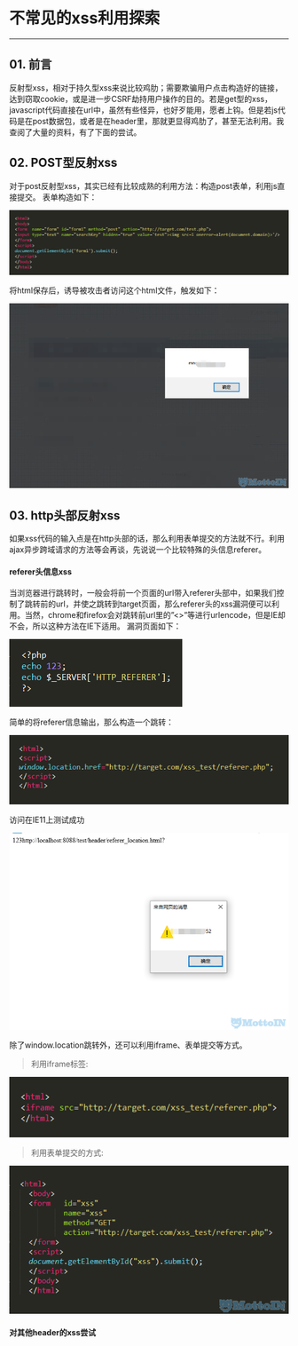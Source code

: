 # 不常见的xss利用探索

---

## 01. 前言
反射型xss，相对于持久型xss来说比较鸡肋；需要欺骗用户点击构造好的链接，达到窃取cookie，或是进一步CSRF劫持用户操作的目的。若是get型的xss，javascript代码直接在url中，虽然有些怪异，也好歹能用，愿者上钩。但是若js代码是在post数据包，或者是在header里，那就更显得鸡肋了，甚至无法利用。我查阅了大量的资料，有了下面的尝试。

## 02. POST型反射xss
对于post反射型xss，其实已经有比较成熟的利用方法：构造post表单，利用js直接提交。
表单构造如下：

![](/attackUsers/xss/image/xss-38.png)

将html保存后，诱导被攻击者访问这个html文件，触发如下：

![](/attackUsers/xss/image/xss-39.png)

## 03. http头部反射xss
如果xss代码的输入点是在http头部的话，那么利用表单提交的方法就不行。利用ajax异步跨域请求的方法等会再谈，先说说一个比较特殊的头信息referer。

#### referer头信息xss
当浏览器进行跳转时，一般会将前一个页面的url带入referer头部中，如果我们控制了跳转前的url，并使之跳转到target页面，那么referer头的xss漏洞便可以利用。当然，chrome和firefox会对跳转前url里的”<>”等进行urlencode，但是IE却不会，所以这种方法在IE下适用。
漏洞页面如下：

![](/attackUsers/xss/image/xss-40.png)

简单的将referer信息输出，那么构造一个跳转：

![](/attackUsers/xss/image/xss-41.png)

访问在IE11上测试成功

![](/attackUsers/xss/image/xss-42.png)

除了window.location跳转外，还可以利用iframe、表单提交等方式。

>利用iframe标签:

![](/attackUsers/xss/image/xss-43.png)

>利用表单提交的方式:

![](/attackUsers/xss/image/xss-44.png)

#### 对其他header的xss尝试
